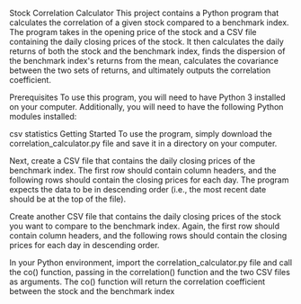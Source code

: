 Stock Correlation Calculator
This project contains a Python program that calculates the correlation of a given stock compared to a benchmark index. The program takes in the opening price of the stock and a CSV file containing the daily closing prices of the stock. It then calculates the daily returns of both the stock and the benchmark index, finds the dispersion of the benchmark index's returns from the mean, calculates the covariance between the two sets of returns, and ultimately outputs the correlation coefficient.

Prerequisites
To use this program, you will need to have Python 3 installed on your computer. Additionally, you will need to have the following Python modules installed:

csv
statistics
Getting Started
To use the program, simply download the correlation_calculator.py file and save it in a directory on your computer.

Next, create a CSV file that contains the daily closing prices of the benchmark index. The first row should contain column headers, and the following rows should contain the closing prices for each day. The program expects the data to be in descending order (i.e., the most recent date should be at the top of the file).

Create another CSV file that contains the daily closing prices of the stock you want to compare to the benchmark index. Again, the first row should contain column headers, and the following rows should contain the closing prices for each day in descending order.

In your Python environment, import the correlation_calculator.py file and call the co() function, passing in the correlation() function and the two CSV files as arguments. The co() function will return the correlation coefficient between the stock and the benchmark index
